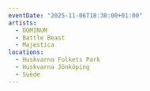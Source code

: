```yaml
---
eventDate: "2025-11-06T18:30:00+01:00"
artists:
  - DOMINUM
  - Battle Beast
  - Majestica
locations:
  - Huskvarna Folkets Park
  - Huskvarna Jönköping
  - Suède
---
```

